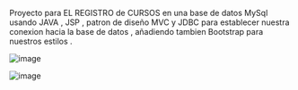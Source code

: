 Proyecto para EL REGISTRO de CURSOS en una base de datos MySql usando JAVA , JSP , patron de diseño MVC y JDBC para establecer nuestra conexion hacia la base de datos , 
añadiendo tambien Bootstrap para nuestros estilos .

![image](https://github.com/user-attachments/assets/0786981e-6f0d-40de-ba8e-69ce332d7620)

![image](https://github.com/user-attachments/assets/6af86d6f-4b28-4426-aff9-39ec7b4f9a93)
